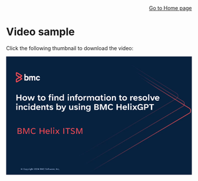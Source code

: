 <div style="text-align: right">
<a href="https://rkaruvath.github.io/WorkSamples/index.html">Go to Home page</a>
</div>

# Video sample

Click the following thumbnail to download the video:

[![Watch the video](https://raw.githubusercontent.com/rkaruvath/rkaruvath.github.io/main/Video/thumbnail.png)](https://raw.githubusercontent.com/rkaruvath/rkaruvath.github.io/main/Video/AskHelixGPT_ITSM.mp4)